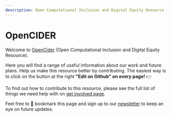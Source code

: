 ```yaml
---
description: Open Computational Inclusion and Digital Equity Resource
---
```


# OpenCIDER

Welcome to [OpenCider](https://twitter.com/OpenCIDER) \(Open Computational Inclusion and Digital Equity Resource\). 

Here you will find a range of useful information about our work and future plans.  Help us make this resource better by contributing. The easiest way is to click on the button at the right **"Edit on Github" on every page!** 👉


To find out how to contribute to this resource, please see the full list of things we need help with on [get involved page](https://selgebali.gitbook.io/opencider/contact-us/get-involved).

Feel free to 📌 bookmark this page and sign up to our [newsletter](https://buttondown.email/OpenCider) to keep an eye on future updates.


